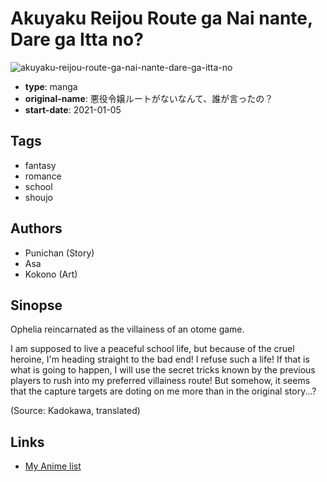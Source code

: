# Akuyaku Reijou Route ga Nai nante, Dare ga Itta no?

![akuyaku-reijou-route-ga-nai-nante-dare-ga-itta-no](https://cdn.myanimelist.net/images/manga/1/248504.jpg)

-   **type**: manga
-   **original-name**: 悪役令嬢ルートがないなんて、誰が言ったの？
-   **start-date**: 2021-01-05

## Tags

-   fantasy
-   romance
-   school
-   shoujo

## Authors

-   Punichan (Story)
-   Asa
-   Kokono (Art)

## Sinopse

Ophelia reincarnated as the villainess of an otome game.

I am supposed to live a peaceful school life, but because of the cruel heroine, I'm heading straight to the bad end! I refuse such a life! If that is what is going to happen, I will use the secret tricks known by the previous players to rush into my preferred villainess route! But somehow, it seems that the capture targets are doting on me more than in the original story...?

(Source: Kadokawa, translated)

## Links

-   [My Anime list](https://myanimelist.net/manga/134608/Akuyaku_Reijou_Route_ga_Nai_nante_Dare_ga_Itta_no)
